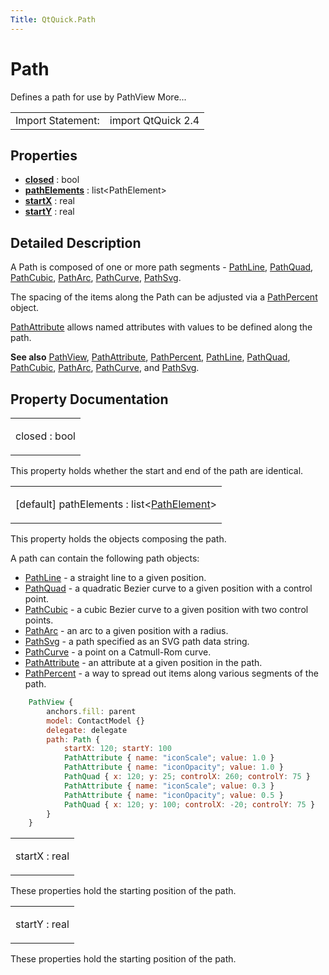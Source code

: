 ```yaml
---
Title: QtQuick.Path
---
```

        
Path
====

<span class="subtitle"></span>
Defines a path for use by PathView More...

|                   |                    |
|-------------------|--------------------|
| Import Statement: | import QtQuick 2.4 |

<span id="properties"></span>
Properties
----------

-   ****[closed](#closed-prop)**** : bool
-   ****[pathElements](#pathElements-prop)**** : list&lt;PathElement&gt;
-   ****[startX](#startX-prop)**** : real
-   ****[startY](#startY-prop)**** : real

<span id="details"></span>
Detailed Description
--------------------

A Path is composed of one or more path segments - [PathLine](../QtQuick.PathLine.md), [PathQuad](../QtQuick.PathQuad.md), [PathCubic](../QtQuick.PathCubic.md), [PathArc](../QtQuick.PathArc.md), [PathCurve](../QtQuick.PathCurve.md), [PathSvg](../QtQuick.PathSvg.md).

The spacing of the items along the Path can be adjusted via a [PathPercent](../QtQuick.PathPercent.md) object.

[PathAttribute](../QtQuick.PathAttribute.md) allows named attributes with values to be defined along the path.

**See also** [PathView](../QtQuick.PathView.md), [PathAttribute](../QtQuick.PathAttribute.md), [PathPercent](../QtQuick.PathPercent.md), [PathLine](../QtQuick.PathLine.md), [PathQuad](../QtQuick.PathQuad.md), [PathCubic](../QtQuick.PathCubic.md), [PathArc](../QtQuick.PathArc.md), [PathCurve](../QtQuick.PathCurve.md), and [PathSvg](../QtQuick.PathSvg.md).

Property Documentation
----------------------

<table>
<colgroup>
<col width="100%" />
</colgroup>
<tbody>
<tr class="odd">
<td><p><span id="closed-prop"></span><span class="name">closed</span> : <span class="type">bool</span></p></td>
</tr>
</tbody>
</table>

This property holds whether the start and end of the path are identical.

<table>
<colgroup>
<col width="100%" />
</colgroup>
<tbody>
<tr class="odd">
<td><p><span id="pathElements-prop"></span><span class="qmldefault">[default] </span><span class="name">pathElements</span> : <span class="type">list</span>&lt;<span class="type"><a href="QtQuick.PathElement.md">PathElement</a></span>&gt;</p></td>
</tr>
</tbody>
</table>

This property holds the objects composing the path.

A path can contain the following path objects:

-   [PathLine](../QtQuick.PathLine.md) - a straight line to a given position.
-   [PathQuad](../QtQuick.PathQuad.md) - a quadratic Bezier curve to a given position with a control point.
-   [PathCubic](../QtQuick.PathCubic.md) - a cubic Bezier curve to a given position with two control points.
-   [PathArc](../QtQuick.PathArc.md) - an arc to a given position with a radius.
-   [PathSvg](../QtQuick.PathSvg.md) - a path specified as an SVG path data string.
-   [PathCurve](../QtQuick.PathCurve.md) - a point on a Catmull-Rom curve.
-   [PathAttribute](../QtQuick.PathAttribute.md) - an attribute at a given position in the path.
-   [PathPercent](../QtQuick.PathPercent.md) - a way to spread out items along various segments of the path.

``` qml
    PathView {
        anchors.fill: parent
        model: ContactModel {}
        delegate: delegate
        path: Path {
            startX: 120; startY: 100
            PathAttribute { name: "iconScale"; value: 1.0 }
            PathAttribute { name: "iconOpacity"; value: 1.0 }
            PathQuad { x: 120; y: 25; controlX: 260; controlY: 75 }
            PathAttribute { name: "iconScale"; value: 0.3 }
            PathAttribute { name: "iconOpacity"; value: 0.5 }
            PathQuad { x: 120; y: 100; controlX: -20; controlY: 75 }
        }
    }
```

<table>
<colgroup>
<col width="100%" />
</colgroup>
<tbody>
<tr class="odd">
<td><p><span id="startX-prop"></span><span class="name">startX</span> : <span class="type">real</span></p></td>
</tr>
</tbody>
</table>

These properties hold the starting position of the path.

<table>
<colgroup>
<col width="100%" />
</colgroup>
<tbody>
<tr class="odd">
<td><p><span id="startY-prop"></span><span class="name">startY</span> : <span class="type">real</span></p></td>
</tr>
</tbody>
</table>

These properties hold the starting position of the path.

